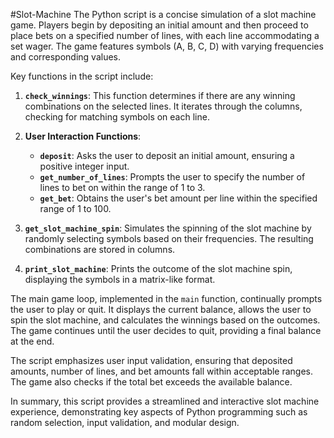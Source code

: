 #Slot-Machine
The Python script is a concise simulation of a slot machine game. Players begin by depositing an initial amount and then proceed to place bets on a specified number of lines, with each line accommodating a set wager. The game features symbols (A, B, C, D) with varying frequencies and corresponding values.

Key functions in the script include:

1. **`check_winnings`**: This function determines if there are any winning combinations on the selected lines. It iterates through the columns, checking for matching symbols on each line.

2. **User Interaction Functions**:
    - **`deposit`**: Asks the user to deposit an initial amount, ensuring a positive integer input.
    - **`get_number_of_lines`**: Prompts the user to specify the number of lines to bet on within the range of 1 to 3.
    - **`get_bet`**: Obtains the user's bet amount per line within the specified range of 1 to 100.

3. **`get_slot_machine_spin`**: Simulates the spinning of the slot machine by randomly selecting symbols based on their frequencies. The resulting combinations are stored in columns.

4. **`print_slot_machine`**: Prints the outcome of the slot machine spin, displaying the symbols in a matrix-like format.

The main game loop, implemented in the `main` function, continually prompts the user to play or quit. It displays the current balance, allows the user to spin the slot machine, and calculates the winnings based on the outcomes. The game continues until the user decides to quit, providing a final balance at the end.

The script emphasizes user input validation, ensuring that deposited amounts, number of lines, and bet amounts fall within acceptable ranges. The game also checks if the total bet exceeds the available balance.

In summary, this script provides a streamlined and interactive slot machine experience, demonstrating key aspects of Python programming such as random selection, input validation, and modular design.
